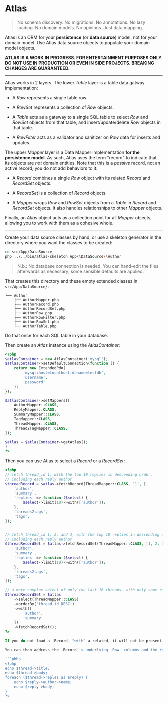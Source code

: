 # Atlas

> No schema discovery. No migrations. No annotations. No lazy loading. No domain models. No opinions. Just data mapping.

Atlas is an ORM for your **persistence** (or **data source**) model, not for your domain model. Use Atlas data source objects to populate your domain model objects.

**ATLAS IS A WORK IN PROGRESS. FOR ENTERTAINMENT PURPOSES ONLY. DO NOT USE IN PRODUCTION OR EVEN IN SIDE PROJECTS. BREAKING CHANGES ARE GUARANTEED.**

* * *

Atlas works in 2 layers. The lower _Table_ layer is a table data gatway implementation:

- A _Row_ represents a single table row.

- A _RowSet_ represents a collection of _Row_ objects.

- A _Table_ acts as a gateway to a single SQL table to select _Row_ and _RowSet_ objects from that table, and insert/update/delete _Row_ objects in that table.

- A _RowFilter_ acts as a validator and sanitizer on _Row_ data for inserts and updates.

The upper _Mapper_ layer is a Data Mapper implementation **for the persistence model**. As such, Atlas uses the term "record" to indicate that its objects are *not* domain entities. Note that this is a *passive* record, not an active record; you do not add behaviors to it.

- A _Record_ combines a single _Row_ object with its related _Record_ and _RecordSet_ objects.

- A _RecordSet_ is a collection of _Record_ objects.

- A _Mapper_ wraps _Row_ and _RowSet_ objects from a _Table_ in _Record_ and _RecordSet_ objects. It also handles relationships to other _Mapper_ objects.

Finally, an _Atlas_ object acts as a collection point for all _Mapper_ objects, allowing you to work with them as a cohesive whole.

* * *

Create your data source classes by hand, or use a skeleton generator in the directory where you want the classes to be created:

```bash
cd src/App/DataSource
php ../../bin/atlas-skeleton App\\DataSource\\Author
```

> N.b.: No database connection is needed. You can hand-edit the files afterwards as necessary; some sensible defaults are applied.

That creates this directory and these empty extended classes in `src/App/DataSource/`:

    └── Author
        ├── AuthorMapper.php
        ├── AuthorRecord.php
        ├── AuthorRecordSet.php
        ├── AuthorRow.php
        ├── AuthorRowFilter.php
        ├── AuthorRowSet.php
        └── AuthorTable.php

Do that once for each SQL table in your database.

Then create an _Atlas_ instance using the _AtlasContainer_:

```php
<?php
$atlasContainer = new AtlasContainer('mysql');
$atlasContainer->setDefaultConnection(function () {
    return new ExtendedPdo(
        'mysql:host=localhost;dbname=testdb',
        'username',
        'password'
    );
});

$atlasContainer->setMappers([
    AuthorMapper::CLASS,
    ReplyMapper::CLASS,
    SummaryMapper::CLASS,
    TagMapper::CLASS,
    ThreadMapper::CLASS,
    Thread2TagMapper::CLASS,
]);

$atlas = $atlasContainer->getAtlas();
)
?>
```

Then you can use Atlas to select a _Record_ or a _RecordSet_:

```php
<?php
// fetch thread_id 1, with the top 10 replies in descending order,
// including each reply author
$threadRecord = $atlas->fetchRecord(ThreadMapper::CLASS, '1', [
    'author',
    'summary',
    'replies' => function ($select) {
        $select->limit(10)->with(['author']);
    },
    'threads2tags',
    'tags',
]);


// fetch thread_id 1, 2, and 3, with the top 10 replies in descending order,
// including each reply author
$threadRecordSet = $atlas->fetchRecordSet(ThreadMapper::CLASS, [1, 2, 3], [
    'author',
    'summary',
    'replies' => function ($select) {
        $select->limit(10)->with(['author']);
    },
    'threads2tags',
    'tags',
]);

// a more complex select of only the last 10 threads, with only some relateds
$threadRecordSet = $atlas
    ->select(ThreadMapper::CLASS)
    ->orderBy('thread_id DESC')
    ->with([
        'author',
        'summary'
    ])
    ->fetchRecordSet();
?>

If you do not load a _Record_ "with" a related, it will not be present in the _Record, and it will not be lazy-loaded for you later. This means you need to think ahead as to exactly what you will need from the database.

You can then address the _Record_'s underlying _Row_ columns and the related fields as properties.

```phhp
<?php
echo $thread->title;
echo $thread->body;
foreach ($thread->reples as $reply) {
    echo $reply->author->name;
    echo $reply->body;
}
?>
```
